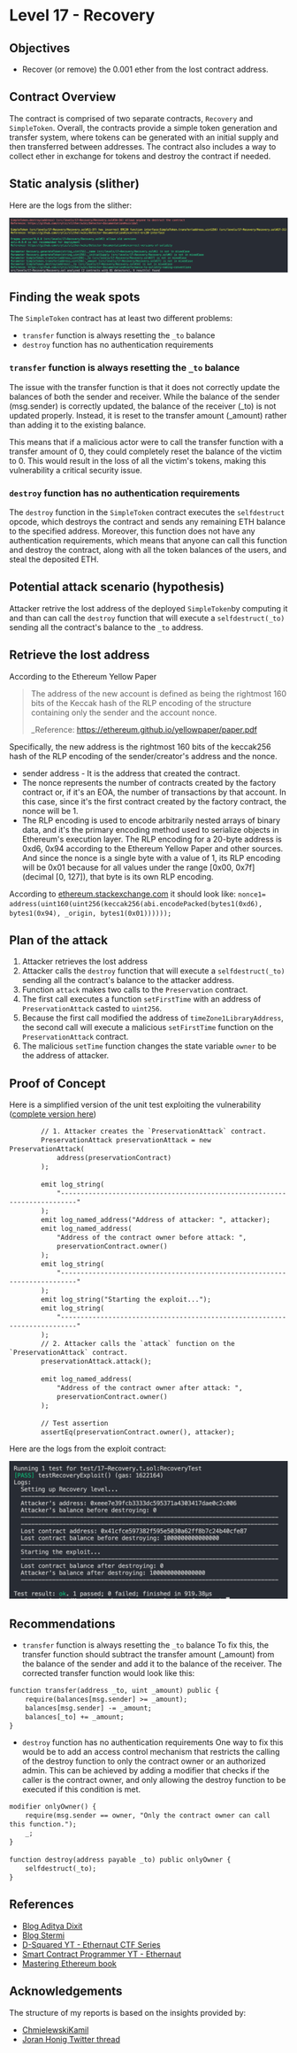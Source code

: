 # Level 17 - Recovery

## Objectives

- Recover (or remove) the 0.001 ether from the lost contract address.

## Contract Overview

The contract is comprised of two separate contracts, `Recovery` and `SimpleToken`. Overall, the contracts provide a simple token generation and transfer system, where tokens can be generated with an initial supply and then transferred between addresses. The contract also includes a way to collect ether in exchange for tokens and destroy the contract if needed.

## Static analysis (slither)

Here are the logs from the slither:

![alt text](https://github.com/matrix-0wl/ethernaut-solutions-foundry/blob/master/img/Recovery_slither.png)

## Finding the weak spots

The `SimpleToken` contract has at least two different problems:

- `transfer` function is always resetting the `_to` balance
- `destroy` function has no authentication requirements

### `transfer` function is always resetting the `_to` balance

The issue with the transfer function is that it does not correctly update the balances of both the sender and receiver. While the balance of the sender (msg.sender) is correctly updated, the balance of the receiver (\_to) is not updated properly. Instead, it is reset to the transfer amount (\_amount) rather than adding it to the existing balance.

This means that if a malicious actor were to call the transfer function with a transfer amount of 0, they could completely reset the balance of the victim to 0. This would result in the loss of all the victim's tokens, making this vulnerability a critical security issue.

### `destroy` function has no authentication requirements

The `destroy` function in the `SimpleToken` contract executes the `selfdestruct` opcode, which destroys the contract and sends any remaining ETH balance to the specified address. Moreover, this function does not have any authentication requirements, which means that anyone can call this function and destroy the contract, along with all the token balances of the users, and steal the deposited ETH.

## Potential attack scenario (hypothesis)

Attacker retrive the lost address of the deployed `SimpleToken`by computing it and than can call the `destroy` function that will execute a `selfdestruct(_to)` sending all the contract's balance to the `_to` address.

## Retrieve the lost address

According to the Ethereum Yellow Paper

> The address of the new account is defined as being the rightmost 160 bits of the Keccak hash of the RLP encoding of the structure containing only the sender and the account nonce.
>
> \_Reference: https://ethereum.github.io/yellowpaper/paper.pdf

Specifically, the new address is the rightmost 160 bits of the keccak256 hash of the RLP encoding of the sender/creator's address and the nonce.

- sender address - It is the address that created the contract.
- The nonce represents the number of contracts created by the factory contract or, if it's an EOA, the number of transactions by that account. In this case, since it's the first contract created by the factory contract, the nonce will be 1.
- The RLP encoding is used to encode arbitrarily nested arrays of binary data, and it's the primary encoding method used to serialize objects in Ethereum's execution layer. The RLP encoding for a 20-byte address is 0xd6, 0x94 according to the Ethereum Yellow Paper and other sources. And since the nonce is a single byte with a value of 1, its RLP encoding will be 0x01 because for all values under the range [0x00, 0x7f] (decimal [0, 127]), that byte is its own RLP encoding.

According to [ethereum.stackexchange.com](https://ethereum.stackexchange.com/questions/760/how-is-the-address-of-an-ethereum-contract-computed) it should look like:
`nonce1= address(uint160(uint256(keccak256(abi.encodePacked(bytes1(0xd6), bytes1(0x94), _origin, bytes1(0x01))))));`

## Plan of the attack

1. Attacker retrieves the lost address
2. Attacker calls the `destroy` function that will execute a `selfdestruct(_to)` sending all the contract's balance to the attacker address.
3. Function `attack` makes two calls to the `Preservation` contract.
4. The first call executes a function `setFirstTime` with an address of `PreservationAttack` casted to `uint256`.
5. Because the first call modified the address of `timeZone1LibraryAddress`, the second call will execute a malicious `setFirstTime` function on the `PreservationAttack` contract.
6. The malicious `setTime` function changes the state variable `owner` to be the address of attacker.

## Proof of Concept

Here is a simplified version of the unit test exploiting the vulnerability ([complete version here](https://github.com/matrix-0wl/ethernaut-solutions-foundry/blob/master/test/17-Recovery.t.sol))

```solidity
        // 1. Attacker creates the `PreservationAttack` contract.
        PreservationAttack preservationAttack = new PreservationAttack(
            address(preservationContract)
        );

        emit log_string(
            "--------------------------------------------------------------------------"
        );
        emit log_named_address("Address of attacker: ", attacker);
        emit log_named_address(
            "Address of the contract owner before attack: ",
            preservationContract.owner()
        );
        emit log_string(
            "--------------------------------------------------------------------------"
        );
        emit log_string("Starting the exploit...");
        emit log_string(
            "--------------------------------------------------------------------------"
        );
        // 2. Attacker calls the `attack` function on the `PreservationAttack` contract.
        preservationAttack.attack();

        emit log_named_address(
            "Address of the contract owner after attack: ",
            preservationContract.owner()
        );

        // Test assertion
        assertEq(preservationContract.owner(), attacker);
```

Here are the logs from the exploit contract:

![alt text](https://github.com/matrix-0wl/ethernaut-solutions-foundry/blob/master/img/Recovery.png)

## Recommendations

- `transfer` function is always resetting the `_to` balance
  To fix this, the transfer function should subtract the transfer amount (\_amount) from the balance of the sender and add it to the balance of the receiver. The corrected transfer function would look like this:

```solidity
function transfer(address _to, uint _amount) public {
    require(balances[msg.sender] >= _amount);
    balances[msg.sender] -= _amount;
    balances[_to] += _amount;
}
```

- `destroy` function has no authentication requirements
  One way to fix this would be to add an access control mechanism that restricts the calling of the destroy function to only the contract owner or an authorized admin. This can be achieved by adding a modifier that checks if the caller is the contract owner, and only allowing the destroy function to be executed if this condition is met.

```solidity
modifier onlyOwner() {
    require(msg.sender == owner, "Only the contract owner can call this function.");
    _;
}

function destroy(address payable _to) public onlyOwner {
    selfdestruct(_to);
}

```

## References

- [Blog Aditya Dixit](https://blog.dixitaditya.com/series/ethernaut)
- [Blog Stermi](https://stermi.xyz/blog/ethernaut-challenge-17-solution-recovery)
- [D-Squared YT - Ethernaut CTF Series](https://www.youtube.com/watch?v=_ylKN2R_o-Y&list=PLiAoBT74VLnmRIPZGg4F36fH3BjQ5fLnz)
- [Smart Contract Programmer YT - Ethernaut](https://www.youtube.com/playlist?list=PLO5VPQH6OWdWh5ehvlkFX-H3gRObKvSL6)
- [Mastering Ethereum book](https://github.com/ethereumbook/ethereumbook)

## Acknowledgements

The structure of my reports is based on the insights provided by:

- [ChmielewskiKamil](https://github.com/ChmielewskiKamil/ethernaut-foundry)
- [Joran Honig Twitter thread](https://twitter.com/joranhonig/status/1539578735631949825?s=20&t=Kp6iDNXfRKQUBbsb_Yj5SQ)
